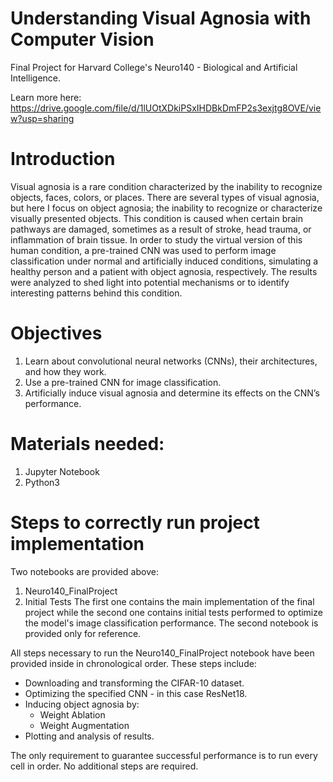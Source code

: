 # Understanding Visual Agnosia with Computer Vision
Final Project for Harvard College's Neuro140 - Biological and Artificial Intelligence. 

Learn more here: https://drive.google.com/file/d/1lUOtXDkiPSxIHDBkDmFP2s3exjtg8OVE/view?usp=sharing

# Introduction
Visual agnosia is a rare condition characterized by the inability to recognize objects, faces, colors, or places. There are several types of visual agnosia, but here I focus on object agnosia; the inability to recognize or characterize visually presented objects. This condition is caused when certain brain pathways are damaged, sometimes as a result of stroke, head trauma, or inflammation of brain tissue. In order to study the virtual version of this human condition, a pre-trained CNN was used to perform image classification under normal and artificially induced conditions, simulating a healthy person and a patient with object agnosia, respectively. The results were analyzed to shed light into potential mechanisms or to identify interesting patterns behind this condition. 

# Objectives
1.	Learn about convolutional neural networks (CNNs), their architectures, and how they work.
2.	Use a pre-trained CNN for image classification.
3.	Artificially induce visual agnosia and determine its effects on the CNN’s performance. 

# Materials needed:
1. Jupyter Notebook
2. Python3

# Steps to correctly run project implementation
Two notebooks are provided above:
1. Neuro140_FinalProject
2. Initial Tests
The first one contains the main implementation of the final project while the second one contains initial tests performed to optimize the model's image classification performance. The second notebook is provided only for reference.

All steps necessary to run the Neuro140_FinalProject notebook have been provided inside in chronological order. These steps include:
- Downloading and transforming the CIFAR-10 dataset. 
- Optimizing the specified CNN - in this case ResNet18.
- Inducing object agnosia by:
    - Weight Ablation
    - Weight Augmentation
- Plotting and analysis of results.

The only requirement to guarantee successful performance is to run every cell in order. No additional steps are required.
